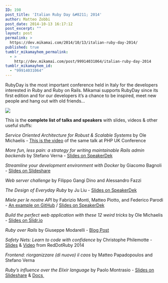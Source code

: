 ```yaml
---
ID: 198
post_title: 'Italian Ruby Day &#8211; 2014'
author: Matteo Zobbi
post_date: 2014-10-13 16:17:12
post_excerpt: ""
layout: post
permalink: >
  https://dev.mikamai.com/2014/10/13/italian-ruby-day-2014/
published: true
tumblr_mikamayhem_permalink:
  - >
    http://dev.mikamai.com/post/99914031064/italian-ruby-day-2014
tumblr_mikamayhem_id:
  - "99914031064"
---
```

RubyDay is the most important conference held in Italy for the developers interested in Ruby and Ruby on Rails. Mikamai supports RubyDay since its first edition and for our developers it’s a chance to be inspired, meet new people and hang out with old friends…<!--more-->

<img src="http://68.media.tumblr.com/5ba6078bb1e4c0d1d62d6dc9708f0e73/tumblr_inline_nde58cRbck1r5gu9j.jpg" />

This is the <strong>complete list of talks and speakers</strong> with slides, videos &amp; other useful stuffs:

<em>Service Oriented Architecture for Robust &amp; Scalable Systems</em> by Ole Michaelis - <a href="https://www.youtube.com/watch?v=ZcHV4nc_DTM" target="_blank">This is the video</a> of the same talk at PHP UK Conference

<em>More fun, less pain: a strategy for writing maintainable Rails admin backends</em> by Stefano Verna - <a href="https://speakerdeck.com/stefanoverna/more-fun-less-pain-a-strategy-for-writing-maintainable-rails-admin-backends" target="_blank">Slides on SpeakerDek</a>

<em>Streamline your development environment with Docker</em> by Giacomo Bagnoli - <a href="http://www.slideshare.net/giacomobagnoli/streamline-your-development-environment-with-docker" target="_blank">Slides on Slideshare</a>

<em>Web server challenge</em> by Filippo Gangi Dino and Alessandro Fazzi

<em>The Design of Everyday Ruby</em> by Ju Liu - <a href="https://speakerdeck.com/arkham/the-design-of-everyday-ruby" target="_blank">Slides on SpeakerDek</a>

<em>Miele per le nostre API</em> by Fabrizio Monti, Matteo Piotto, and Federico Parodi - <a href="https://github.com/welaika/rubyday-2014" target="_blank">An example on GitHub</a> / <a href="https://speakerdeck.com/welaika/miele-per-le-nostre-api" target="_blank">Slides on SpeakerDek</a>

<em>Build the perfect web application with these 12 weird tricks</em> by Ole Michaelis - <a href="http://slidr.io/nesQuick/build-the-perfect-web-application-with-these-12-weird-tricks" target="_blank">Slides on Slidr.io</a>

<em>Ruby over Rails</em> by Giuseppe Modarelli - <a href="http://www.wearemonk.com/blog/ruby-over-rails/" target="_blank">Blog Post</a>

<em>Safety Nets: Learn to code with confidence</em> by Christophe Philemotte - <a href="https://speakerdeck.com/toch/rdrc-2014-safety-nets-learn-to-code-with-confidence" target="_blank">Slides</a> &amp; <a href="http://www.youtube.com/watch?v=W06qYx2ouSQ" target="_blank">Video</a> from RedDotRuby 2014

<em>Frontend: riorganizzare (di nuovo) il caos</em> by Matteo Papadopoulos and Stefano Verna

<em>Ruby’s influence over the Elixir language</em> by Paolo Montrasio - <a href="http://www.slideshare.net/pmontrasio/rubys-influence-on-the-elixir-language-paolo-montrasio" target="_blank">Slides on Slideshare</a> &amp; <a href="http://connettiva.eu/rubyday/" target="_blank">Docs </a>